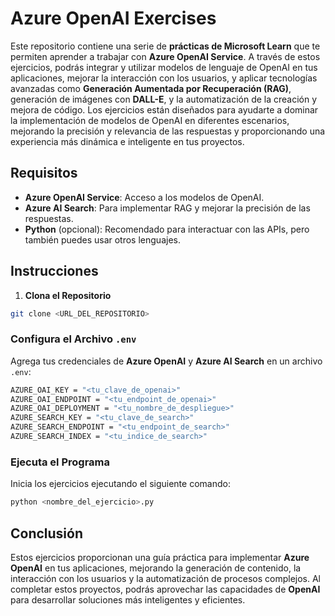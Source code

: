 # Azure OpenAI Exercises

Este repositorio contiene una serie de **prácticas de Microsoft Learn** que te permiten aprender a trabajar con **Azure OpenAI Service**. A través de estos ejercicios, podrás integrar y utilizar modelos de lenguaje de OpenAI en tus aplicaciones, mejorar la interacción con los usuarios, y aplicar tecnologías avanzadas como **Generación Aumentada por Recuperación (RAG)**, generación de imágenes con **DALL-E**, y la automatización de la creación y mejora de código. Los ejercicios están diseñados para ayudarte a dominar la implementación de modelos de OpenAI en diferentes escenarios, mejorando la precisión y relevancia de las respuestas y proporcionando una experiencia más dinámica e inteligente en tus proyectos.

## Requisitos

- **Azure OpenAI Service**: Acceso a los modelos de OpenAI.
- **Azure AI Search**: Para implementar RAG y mejorar la precisión de las respuestas.
- **Python** (opcional): Recomendado para interactuar con las APIs, pero también puedes usar otros lenguajes.

## Instrucciones

1. **Clona el Repositorio**

```bash
git clone <URL_DEL_REPOSITORIO>
```

### Configura el Archivo `.env`

Agrega tus credenciales de **Azure OpenAI** y **Azure AI Search** en un archivo `.env`:
```bash
AZURE_OAI_KEY = "<tu_clave_de_openai>"
AZURE_OAI_ENDPOINT = "<tu_endpoint_de_openai>"
AZURE_OAI_DEPLOYMENT = "<tu_nombre_de_despliegue>"
AZURE_SEARCH_KEY = "<tu_clave_de_search>"
AZURE_SEARCH_ENDPOINT = "<tu_endpoint_de_search>"
AZURE_SEARCH_INDEX = "<tu_indice_de_search>"
```

### Ejecuta el Programa

Inicia los ejercicios ejecutando el siguiente comando:
```bash
python <nombre_del_ejercicio>.py
```


## Conclusión

Estos ejercicios proporcionan una guía práctica para implementar **Azure OpenAI** en tus aplicaciones, mejorando la generación de contenido, la interacción con los usuarios y la automatización de procesos complejos. Al completar estos proyectos, podrás aprovechar las capacidades de **OpenAI** para desarrollar soluciones más inteligentes y eficientes.
